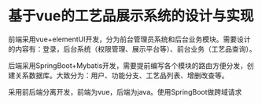 # **基于vue的工艺品展示系统的设计与实现**

前端采用vue+elementUI开发，分为前台管理员系统和后台业务模块。需要设计的内容有：登录，后台系统（权限管理、展示平台等）、前台业务（工艺品查询）。

后端采用SpringBoot+Mybatis开发，需要提前编写各个模块的路由方便分发，创建关系数据库。大致分为：用户、功能分支、工艺品列表、增删改查等。

采用前后端分离开发，前端为vue，后端为java。使用SpringBoot做跨域请求
